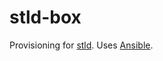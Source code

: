 stld-box
========

Provisioning for [stld](https://github.com/ostapneko/stld). Uses [Ansible](http://www.ansibleworks.com/docs/).
